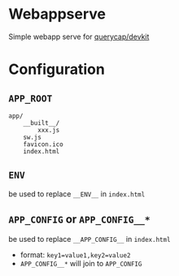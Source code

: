 # Webappserve

Simple webapp serve for [querycap/devkit](https://github.com/querycap/devkit)

# Configuration

## `APP_ROOT`

```
app/
    __built__/
        xxx.js
    sw.js
    favicon.ico
    index.html
```

## `ENV` 

be used to replace `__ENV__` in `index.html`

## `APP_CONFIG` or `APP_CONFIG__*`

be used to replace `__APP_CONFIG__` in `index.html`

* format: `key1=value1,key2=value2`
* `APP_CONFIG__*` will join to `APP_CONFIG`
